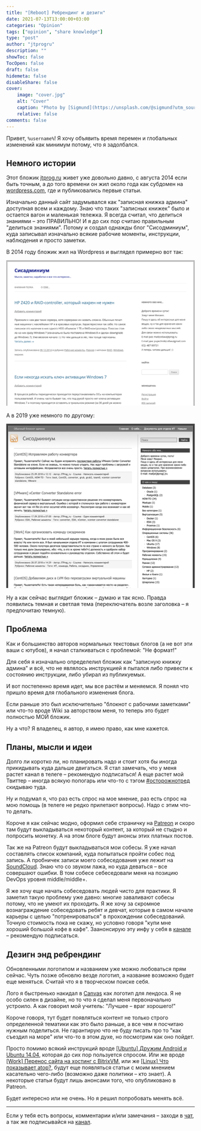 ```yaml
---
title: "[Reboot] Ребрендинг и дезигн"
date: 2021-07-13T13:00:00+03:00
categories: "Opinion"
tags: ["opinion", "share knowledge"]
type: "post"
author: "jtprogru"
description: ""
showToc: false
TocOpen: false
draft: false
hidemeta: false
disableShare: false
cover:
    image: "cover.jpg"
    alt: "Cover"
    caption: "Photo by [Sigmund](https://unsplash.com/@sigmund?utm_source=unsplash&utm_medium=referral&utm_content=creditCopyText) on [Unsplash](https://unsplash.com/s/photos/documentation?utm_source=unsplash&utm_medium=referral&utm_content=creditCopyText)"
    relative: false
comments: false
---
```


Привет, `%username%`! Я хочу объявить время перемен и глобальных изменений как минимум потому, что я задолбался.

## Немного истории

Этот бложик [jtprog.ru](http://jtprog.ru) живет уже довольно давно, с августа 2014 если быть точным, а до того времени он жил около года как субдомен на [wordpress.com](http://wordpress.com), где и публиковались первые статьи.

Изначально данный сайт задумывался как "записная книжка админа" доступная всем и каждому. Знаю что таких "записных книжек" было и остается вагон и маленькая тележка. Я всегда считал, что делиться знаниями – это ПРАВИЛЬНО! И я до сих пор считаю правильным "делиться знаниями". Потому и создал однажды блог "Сисодминиум", куда записывал изначально всякие рабочие моменты, инструкции, наблюдения и просто заметки.

В 2014 году бложик жил на Wordpress и выглядел примерно вот так:

![](2014-12-17.png)

А в 2019 уже немного по другому:

![](2019-01-07.png)

Ну а как сейчас выглядит бложик – думаю и так ясно. Правда появились темная и светлая тема (переключатель возле заголовка – я предпочитаю темную).

## Проблема
Как и большинство авторов нормальных текстовых блогов (а не вот эти ваши с ютубов), я начал сталкиваться с проблемой: "Не формат!"

Для себя я изначально определелил бложик как "записную книжку админа" и всё, что не являлось инструкцией я пытался либо привести к состоянию инструкции, либо убирал из публикуемых.

И вот постепенно время идет, мы все растём и меняемся. Я понял что пришло время для глобального изменения блога.

Если раньше это был исключительно "блокнот с рабочими заметками" или что-то вроде Wiki за авторством меня, то теперь это будет полностью МОЙ бложик.

Ну а что? Я владелец, я автор, я имею право, как мне кажется.

## Планы, мысли и идеи
Долго ли коротко ли, но планировать надо и стоит хотя бы иногда прикидывать куда дальше двигаться. Я стал замечать, что у меня растет канал в телеге – рекомендую подписаться! А еще растет мой Твиттер – иногда всякую попогарь или что-то с тэгом [#осторожнотред](https://twitter.com/search?q=%23осторожнотред&src=typed_query&f=live) скидываю туда.

Ну и подумал я, что раз есть спрос на мое мнение, раз есть спрос на мою помощь (в телеге не редко прилетают вопросы). Надо с этим что-то делать. 

Короче я как сейчас модно, оформил себе страничку на [Patreon](https://www.patreon.com/jtprogru) и скоро там будут выкладываться некоторый контент, за который не стыдно и попросить монетку. А на этом блоге будут анонсы этих платных постов.

Так же на Patreon будут выкладываться мои собесы. Я уже начал составлять список компаний, куда попытаться пройти собес под запись. А пробничек записи моего собеседования уже лежит на [SoundCloud](https://soundcloud.com/jtprog_ru/sobesedovanie-devops). Знаю что со звуком лажа, но куда деваться – все совершают ошибки. В том собесе себеседовали меня на позицию DevOps уровня middle/middle+.

Я же хочу еще начать собеседовать людей чисто для практики. Я заметил такую проблему уже давно: многие заваливают собесы потому, что не умеют их проходить. Я же хочу за скромное вознаграждение собеседовать ребят и девчат, которые в самом начале карьеры с целью "потренироваться" в прохождении собеседований. Точную стоимость пока не скажу, но условно говоря "купи мне хороший большой кофе в кафе". Заанонсирую эту инфу у себя в [канале](https://t.me/myblog_channel) – рекомендую подписаться.

## Дезигн энд ребрендинг

Обновленными логотипом и названием уже можно любоваться прям сейчас. Чуть позже обновлю везде логотип, а название возможно будет еще меняться. Считай что я в творческом поиске себя.

Лого я быстренько накидал в [Canvas](https://www.canva.com/design/play?create=&category=tACZCvjI6mE&referrer=logo-landing-page) как логотип для лендоса. Я не особо силен в дизайне, но то что я сделал меня первоначально устроило. А как говорил мой учитель: "Лучшее – враг хорошего!"

Короче говоря, тут будет появляться контент не только строго определенной тематики как это было раньше, а все чем я посчитаю нужным поделиться. Не гарантирую что не буду писать про то "как съездил на море" или что-то в этом духе, но посмотрим как оно пойдет.

Просто помимо всякий инструкций вроде [[Ubuntu] Дружим Android и Ubuntu 14.04](https://jtprog.ru/android-and-ubuntu/), которая до сих пор пользуется спросом. Или же вроде [[Work] Перенос сайта на хостинг с BitrixVM](https://jtprog.ru/bitrixvm-hosting/), или же [[Linux] Что показывает atop?](https://jtprog.ru/man-atop/), будут еще появляться статьи с моим мнением касательно чего-либо (возможно даже политики – кто знает). А некоторые статьи будут лишь анонсами того, что опубликовано в Patreon.

Будет интересно или не очень. Но я решил попробовать менять всё.

---
Если у тебя есть вопросы, комментарии и/или замечания – заходи в [чат](https://t.me/myblog_chats), а так же подписывайся на [канал](https://t.me/myblog_channel).

